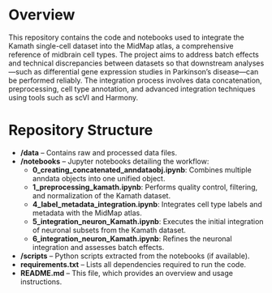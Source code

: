 # Overview

This repository contains the code and notebooks used to integrate the Kamath single-cell dataset into the MidMap atlas, a comprehensive reference of midbrain cell types. The project aims to address batch effects and technical discrepancies between datasets so that downstream analyses—such as differential gene expression studies in Parkinson’s disease—can be performed reliably. The integration process involves data concatenation, preprocessing, cell type annotation, and advanced integration techniques using tools such as scVI and Harmony.

# Repository Structure

- **/data** – Contains raw and processed data files.
- **/notebooks** – Jupyter notebooks detailing the workflow:
  - **0_creating_concatenated_anndataobj.ipynb**: Combines multiple anndata objects into one unified object.
  - **1_preprocessing_kamath.ipynb**: Performs quality control, filtering, and normalization of the Kamath dataset.
  - **4_label_metadata_integration.ipynb**: Integrates cell type labels and metadata with the MidMap atlas.
  - **5_integration_neuron_Kamath.ipynb**: Executes the initial integration of neuronal subsets from the Kamath dataset.
  - **6_integration_neuron_Kamath.ipynb**: Refines the neuronal integration and assesses batch effects.
- **/scripts** – Python scripts extracted from the notebooks (if available).
- **requirements.txt** – Lists all dependencies required to run the code.
- **README.md** – This file, which provides an overview and usage instructions.
